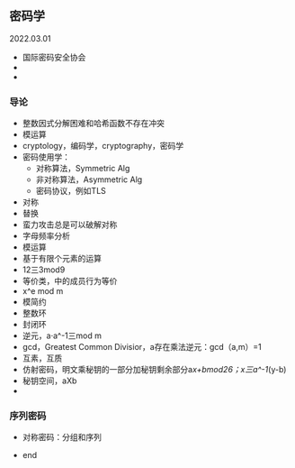 ## 密码学  

2022.03.01  
- 国际密码安全协会  
- <handbook of applied cryptography>  
- <Encyclopedia of cryptography and security>  
    
### 导论  
- 整数因式分解困难和哈希函数不存在冲突
- 模运算  
- cryptology，编码学，cryptography，密码学  
- 密码使用学：
    - 对称算法，Symmetric Alg  
    - 非对称算法，Asymmetric Alg  
    - 密码协议，例如TLS  
- 对称  
- 替换  
- 蛮力攻击总是可以破解对称  
- 字母频率分析  
- 模运算  
- 基于有限个元素的运算  
- 12三3mod9
- 等价类，中的成员行为等价  
- x^e mod m  
- 模简约  
- 整数环  
- 封闭环  
- 逆元，a·a^-1三mod m  
- gcd，Greatest Common Divisior，a存在乘法逆元：gcd（a,m）=1  
- 互素，互质  
- 仿射密码，明文乘秘钥的一部分加秘钥剩余部分a*x+bmod26；x三a^-1*(y-b)  
- 秘钥空间，aXb  
- 
### 序列密码  
- 对称密码：分组和序列  
    
    
- end

